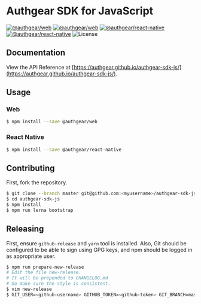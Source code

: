 # Authgear SDK for JavaScript

[![@authgear/web](https://img.shields.io/npm/v/@authgear/web.svg?label=@authgear/web)](https://www.npmjs.com/package/@authgear/web)
[![@authgear/web](https://img.shields.io/npm/dt/@authgear/web.svg?label=@authgear/web)](https://www.npmjs.com/package/@authgear/web)
[![@authgear/react-native](https://img.shields.io/npm/v/@authgear/react-native.svg?label=@authgear/react-native)](https://www.npmjs.com/package/@authgear/react-native)
[![@authgear/react-native](https://img.shields.io/npm/dt/@authgear/react-native.svg?label=@authgear/react-native)](https://www.npmjs.com/package/@authgear/react-native)
![License](https://img.shields.io/badge/license-Apache%202-blue)

## Documentation

View the API Reference at [https://authgear.github.io/authgear-sdk-js/](https://authgear.github.io/authgear-sdk-js/).

## Usage

### Web

```sh
$ npm install --save @authgear/web
```

### React Native

```sh
$ npm install --save @authgear/react-native
```

## Contributing

First, fork the repository.

```sh
$ git clone --branch master git@github.com:<myusername>/authgear-sdk-js.git
$ cd authgear-sdk-js
$ npm install
$ npm run lerna bootstrap
```

## Releasing

First, ensure `github-release` and `yarn` tool is installed.
Also, Git should be configured to be able to sign using GPG keys,
and npm should be logged in as appropriate user.

```sh
$ npm run prepare-new-release
# Edit the file new-release.
# It will be prepended to CHANGELOG.md
# So make sure the style is consistent.
$ vim new-release
$ GIT_USER=<github-username> GITHUB_TOKEN=<github-token> GIT_BRANCH=master VERSION=<new-version> ./scripts/release.sh
```
